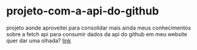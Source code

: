# projeto-com-a-api-do-github
projeto aonde aproveitei para consolidar mais ainda meus conhecimentos sobre a fetch api 
para consumir dados da api do github em meu website quer dar uma olhada? [link]()
